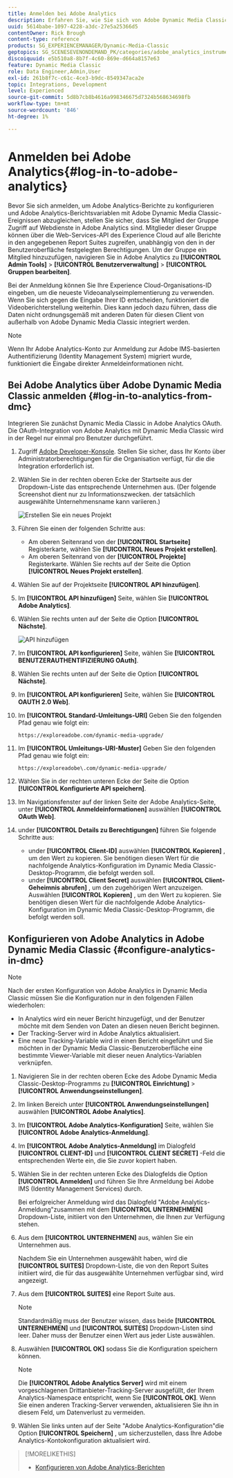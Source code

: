 ```yaml
---
title: Anmelden bei Adobe Analytics
description: Erfahren Sie, wie Sie sich von Adobe Dynamic Media Classic aus bei Adobe Analytics anmelden.
uuid: 5614babe-1097-4228-a3dc-27e5a25366d5
contentOwner: Rick Brough
content-type: reference
products: SG_EXPERIENCEMANAGER/Dynamic-Media-Classic
geptopics: SG_SCENESEVENONDEMAND_PK/categories/adobe_analytics_instrumentation_kit
discoiquuid: e5b510a8-8b7f-4c60-869e-d664a8157e63
feature: Dynamic Media Classic
role: Data Engineer,Admin,User
exl-id: 261b8f7c-c61c-4ce3-b9dc-8549347aca2e
topic: Integrations, Development
level: Experienced
source-git-commit: 5d8b7cb8b4616a998346675d7324b568634698fb
workflow-type: tm+mt
source-wordcount: '846'
ht-degree: 1%

---
```


# Anmelden bei Adobe Analytics{#log-in-to-adobe-analytics}

Bevor Sie sich anmelden, um Adobe Analytics-Berichte zu konfigurieren und Adobe Analytics-Berichtsvariablen mit Adobe Dynamic Media Classic-Ereignissen abzugleichen, stellen Sie sicher, dass Sie Mitglied der Gruppe Zugriff auf Webdienste in Adobe Analytics sind. Mitglieder dieser Gruppe können über die Web-Services-API des Experience Cloud auf alle Berichte in den angegebenen Report Suites zugreifen, unabhängig von den in der Benutzeroberfläche festgelegten Berechtigungen. Um der Gruppe ein Mitglied hinzuzufügen, navigieren Sie in Adobe Analytics zu **[!UICONTROL Admin Tools]** > **[!UICONTROL Benutzerverwaltung]** > **[!UICONTROL Gruppen bearbeiten]**.

Bei der Anmeldung können Sie Ihre Experience Cloud-Organisations-ID eingeben, um die neueste Videoanalyseimplementierung zu verwenden. Wenn Sie sich gegen die Eingabe Ihrer ID entscheiden, funktioniert die Videoberichterstellung weiterhin. Dies kann jedoch dazu führen, dass die Daten nicht ordnungsgemäß mit anderen Daten für diesen Client von außerhalb von Adobe Dynamic Media Classic integriert werden.

>[!NOTE]
>
>Wenn Ihr Adobe Analytics-Konto zur Anmeldung zur Adobe IMS-basierten Authentifizierung (Identity Management System) migriert wurde, funktioniert die Eingabe direkter Anmeldeinformationen nicht.

## Bei Adobe Analytics über Adobe Dynamic Media Classic anmelden {#log-in-to-analytics-from-dmc}

Integrieren Sie zunächst Dynamic Media Classic in Adobe Analytics OAuth. Die OAuth-Integration von Adobe Analytics mit Dynamic Media Classic wird in der Regel nur einmal pro Benutzer durchgeführt.

1. Zugriff [Adobe Developer-Konsole](https://developer.adobe.com/console). Stellen Sie sicher, dass Ihr Konto über Administratorberechtigungen für die Organisation verfügt, für die die Integration erforderlich ist.
1. Wählen Sie in der rechten oberen Ecke der Startseite aus der Dropdown-Liste das entsprechende Unternehmen aus. (Der folgende Screenshot dient nur zu Informationszwecken. der tatsächlich ausgewählte Unternehmensname kann variieren.)

   ![Erstellen Sie ein neues Projekt](assets/analytics-oauth1.png)

1. Führen Sie einen der folgenden Schritte aus:

   * Am oberen Seitenrand von der **[!UICONTROL Startseite]** Registerkarte, wählen Sie **[!UICONTROL Neues Projekt erstellen]**.
   * Am oberen Seitenrand von der **[!UICONTROL Projekte]** Registerkarte. Wählen Sie rechts auf der Seite die Option **[!UICONTROL Neues Projekt erstellen]**.

1. Wählen Sie auf der Projektseite **[!UICONTROL API hinzufügen]**.
1. Im **[!UICONTROL API hinzufügen]** Seite, wählen Sie **[!UICONTROL Adobe Analytics]**.
1. Wählen Sie rechts unten auf der Seite die Option **[!UICONTROL Nächste]**.

   ![API hinzufügen](assets/analytics-oauth2.png)

1. Im **[!UICONTROL API konfigurieren]** Seite, wählen Sie **[!UICONTROL BENUTZERAUTHENTIFIZIERUNG OAuth]**.
1. Wählen Sie rechts unten auf der Seite die Option **[!UICONTROL Nächste]**.
1. Im **[!UICONTROL API konfigurieren]** Seite, wählen Sie **[!UICONTROL OAUTH 2.0 Web]**.
1. Im **[!UICONTROL Standard-Umleitungs-URI]** Geben Sie den folgenden Pfad genau wie folgt ein:

   `https://exploreadobe.com/dynamic-media-upgrade/`

1. Im **[!UICONTROL Umleitungs-URI-Muster]** Geben Sie den folgenden Pfad genau wie folgt ein:

   `https://exploreadobe\.com/dynamic-media-upgrade/`

1. Wählen Sie in der rechten unteren Ecke der Seite die Option **[!UICONTROL Konfigurierte API speichern]**.
1. Im Navigationsfenster auf der linken Seite der Adobe Analytics-Seite, unter **[!UICONTROL Anmeldeinformationen]** auswählen **[!UICONTROL OAuth Web]**.
1. under **[!UICONTROL Details zu Berechtigungen]** führen Sie folgende Schritte aus:
   * under **[!UICONTROL Client-ID]** auswählen **[!UICONTROL Kopieren]** , um den Wert zu kopieren. Sie benötigen diesen Wert für die nachfolgende Analytics-Konfiguration im Dynamic Media Classic-Desktop-Programm, die befolgt werden soll.
   * under **[!UICONTROL Client Secret]** auswählen **[!UICONTROL Client-Geheimnis abrufen]** , um den zugehörigen Wert anzuzeigen. Auswählen **[!UICONTROL Kopieren]** , um den Wert zu kopieren. Sie benötigen diesen Wert für die nachfolgende Adobe Analytics-Konfiguration im Dynamic Media Classic-Desktop-Programm, die befolgt werden soll.

## Konfigurieren von Adobe Analytics in Adobe Dynamic Media Classic {#configure-analytics-in-dmc}

>[!NOTE]
>
>Nach der ersten Konfiguration von Adobe Analytics in Dynamic Media Classic müssen Sie die Konfiguration nur in den folgenden Fällen wiederholen:
>
>* In Analytics wird ein neuer Bericht hinzugefügt, und der Benutzer möchte mit dem Senden von Daten an diesen neuen Bericht beginnen.
>* Der Tracking-Server wird in Adobe Analytics aktualisiert.
>* Eine neue Tracking-Variable wird in einen Bericht eingeführt und Sie möchten in der Dynamic Media Classic-Benutzeroberfläche eine bestimmte Viewer-Variable mit dieser neuen Analytics-Variablen verknüpfen.
>

1. Navigieren Sie in der rechten oberen Ecke des Adobe Dynamic Media Classic-Desktop-Programms zu **[!UICONTROL Einrichtung]** > **[!UICONTROL Anwendungseinstellungen]**.
1. Im linken Bereich unter **[!UICONTROL Anwendungseinstellungen]** auswählen **[!UICONTROL Adobe Analytics]**.
1. Im **[!UICONTROL Adobe Analytics-Konfiguration]** Seite, wählen Sie **[!UICONTROL Adobe Analytics-Anmeldung]**.
1. Im **[!UICONTROL Adobe Analytics-Anmeldung]** im Dialogfeld **[!UICONTROL CLIENT-ID]** und **[!UICONTROL CLIENT SECRET]** -Feld die entsprechenden Werte ein, die Sie zuvor kopiert haben.
1. Wählen Sie in der rechten unteren Ecke des Dialogfelds die Option **[!UICONTROL Anmelden]** und führen Sie Ihre Anmeldung bei Adobe IMS (Identity Management Services) durch.

   Bei erfolgreicher Anmeldung wird das Dialogfeld &quot;Adobe Analytics-Anmeldung&quot;zusammen mit dem **[!UICONTROL UNTERNEHMEN]** Dropdown-Liste, initiiert von den Unternehmen, die Ihnen zur Verfügung stehen.

1. Aus dem **[!UICONTROL UNTERNEHMEN]** aus, wählen Sie ein Unternehmen aus.

   Nachdem Sie ein Unternehmen ausgewählt haben, wird die **[!UICONTROL SUITES]** Dropdown-Liste, die von den Report Suites initiiert wird, die für das ausgewählte Unternehmen verfügbar sind, wird angezeigt.

1. Aus dem **[!UICONTROL SUITES]** eine Report Suite aus.

   >[!NOTE]
   >
   >Standardmäßig muss der Benutzer wissen, dass beide **[!UICONTROL UNTERNEHMEN]** und **[!UICONTROL SUITES]** Dropdown-Listen sind leer. Daher muss der Benutzer einen Wert aus jeder Liste auswählen.

1. Auswählen **[!UICONTROL OK]** sodass Sie die Konfiguration speichern können.

   >[!NOTE]
   >
   >Die **[!UICONTROL Adobe Analytics Server]** wird mit einem vorgeschlagenen Drittanbieter-Tracking-Server ausgefüllt, der Ihrem Analytics-Namespace entspricht, wenn Sie **[!UICONTROL OK]**. Wenn Sie einen anderen Tracking-Server verwenden, aktualisieren Sie ihn in diesem Feld, um Datenverlust zu vermeiden.

1. Wählen Sie links unten auf der Seite &quot;Adobe Analytics-Konfiguration&quot;die Option **[!UICONTROL Speichern]** , um sicherzustellen, dass Ihre Adobe Analytics-Kontokonfiguration aktualisiert wird.

>[!MORELIKETHIS]
>
>* [Konfigurieren von Adobe Analytics-Berichten](configuring-analytics-reports.md#configuring_adobe_analytics_reports)
